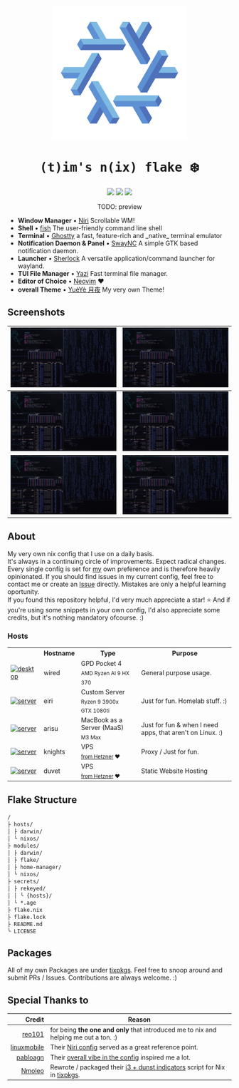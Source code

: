 <div align="center">
    <img src="/.github/assets/NixOS.png" width="300px"/>
    <h1><samp>(t)im's n(ix) flake </samp>❄️</h1>
    <a href="#"><img src="https://img.shields.io/github/repo-size/74k1/tix?color=cba6f7&labelColor=303446&style=for-the-badge"></img></a>
    <a href="https://github.com/74k1/tix/stargazers"><img src="https://img.shields.io/github/stars/74k1/tix?color=cba6f7&labelColor=303446&style=for-the-badge"></img></a>
    <a href="LICENSE"><img src="https://img.shields.io/static/v1.svg?style=for-the-badge&label=License&message=MIT&logoColor=ca9ee6&colorA=313244&colorB=cba6f7"/></a>
    <br>
    <p>TODO: preview<p>
    <!-- <a href="#octocat--hi-there-thanks-for-dropping-by"> -->
    <!--     <picture> -->
    <!--         <img alt="preview" align="right" width="400px" src="/.github/assets/preview.png"> -->
    <!--     </picture> -->
    <!-- </a> -->

</div>
<div>
    <ul>
        <li><strong>Window Manager</strong> • <a href="https://github.com/YaLTeR/niri/">Niri</a> Scrollable WM!</li>
        <li><strong>Shell</strong> • <a href="https://github.com/fish-shell/fish-shell">fish</a> The user-friendly command line shell</li>
        <li><strong>Terminal</strong> • <a href="https://github.com/ghostty-org/ghostty">Ghostty</a> a fast, feature-rich and _native_ terminal emulator</li>
        <li><strong>Notification Daemon & Panel</strong> • <a href="https://github.com/ErikReider/SwayNotificationCenter">SwayNC</a> A simple GTK based notification daemon.</li>
        <li><strong>Launcher</strong> • <a href="https://github.com/Skxxtz/sherlock">Sherlock</a> A versatile application/command launcher for wayland.</li>
        <li><strong>TUI File Manager</strong> • <a href="https://github.com/sxyazi/yazi">Yazi</a> Fast terminal file manager.</li>
        <li><strong>Editor of Choice</strong> • <a href="https://github.com/neovim/neovim">Neovim</a> ❤️</li>
        <li><strong>overall Theme</strong> • <a href="https://github.com/74k1/yueye">YuèYè 月夜</a> My very own Theme!</li>
    </ul>
</div>

<h2> Screenshots </h2>

| <img src="/.github/assets/1.png"> | <img src="/.github/assets/2.png"> |
| :-------------------------------: | :-------------------------------: |
| <img src="/.github/assets/3.png"> | <img src="/.github/assets/4.png"> |
| <img src="/.github/assets/5.png"> | <img src="/.github/assets/6.png"> |


<div>
    <h2>About</h2>
    <p>
    My very own nix config that I use on a daily basis.
    <br>
    It's always in a continuing circle of improvements. Expect radical changes.
    <br>
    Every single config is set for <ins>my</ins> own preference and is therefore heavily opinionated.
    If you should find issues in my current config, feel free to contact me or create an <a href="https://github.com/74k1/tix/issues">Issue</a> directly. Mistakes are only a helpful learning oportunity.
    <br>
    If you found this repository helpful, I'd very much appreciate a star! ⭐ And if you're using some snippets in your own config, I'd also appreciate some credits, but it's nothing mandatory ofcourse. :)
    </p>
    <h3>Hosts</h3>
    <table>
        <tr>
            <th></th>
            <th>Hostname</th>
            <th>Type</th>
            <th>Purpose</th>
        </tr>
        <tr>
            <td><a href="hosts/nixos/wired"><img alt="desktop" src="https://user-images.githubusercontent.com/49000471/258223152-6c644f95-2fd7-4db3-b266-b387a95f150c.png" style="height: 1em"></img></a></td>
            <td>wired</td>
            <td>GPD Pocket 4<br><sub>AMD Ryzen AI 9 HX 370</sub></td>
            <td>General purpose usage.</td>
        </tr>
        <tr>
            <td><a href="hosts/nixos/eiri"><img alt="server" src="https://user-images.githubusercontent.com/49000471/258223152-6c644f95-2fd7-4db3-b266-b387a95f150c.png" style="height: 1em"></img></a></td>
            <td>eiri</td>
            <td>Custom Server<br><sub>Ryzen 9 3900x<br>GTX 1080ti</sub></td>
            <td>Just for fun. Homelab stuff. :)</td>
        </tr>
        <tr>
            <td><a href="hosts/nixos/eiri"><img alt="server" src="https://user-images.githubusercontent.com/49000471/258223152-6c644f95-2fd7-4db3-b266-b387a95f150c.png" style="height: 1em"></img></a></td>
            <td>arisu</td>
            <td>MacBook as a Server (MaaS)<br><sub>M3 Max</sub></td>
            <td>Just for fun & when I need apps, that aren't on Linux. :)</td>
        </tr>
        <tr>
            <td><a href="hosts/nixos/knights"><img alt="server" src="https://user-images.githubusercontent.com/49000471/258223152-6c644f95-2fd7-4db3-b266-b387a95f150c.png" style="height: 1em"></img></a></td>
            <td>knights</td>
            <td>VPS<br><sub><a href="https://hetzner.cloud/">from Hetzner</a> ❤️</sub></td>
            <td>Proxy / Just for fun.</td>
        </tr>
        <tr>
            <td><a href="hosts/nixos/duvet"><img alt="server" src="https://user-images.githubusercontent.com/49000471/258223152-6c644f95-2fd7-4db3-b266-b387a95f150c.png" style="height: 1em"></img></a></td>
            <td>duvet</td>
            <td>VPS<br><sub><a href="https://hetzner.cloud/">from Hetzner</a> ❤️</sub></td>
            <td>Static Website Hosting</td>
        </tr>
    </table>
</div>

## Flake Structure

```
/
├ hosts/
│ ├ darwin/
│ ╰ nixos/
├ modules/
│ ├ darwin/
│ ├ flake/
│ ├ home-manager/
│ ╰ nixos/
├ secrets/
│ ├ rekeyed/
│ │ ╰ {hosts}/
│ ╰ *.age
├ flake.nix
├ flake.lock
├ README.md
╰ LICENSE
```

## Packages

All of my own Packages are under <a href="https://github.com/74k1/tixpkgs">tixpkgs</a>. Feel free to snoop around and submit PRs / Issues. Contributions are always welcome. :)


## Special Thanks to

| Credit | Reason |
| ---: | --- |
| <img src="https://user-images.githubusercontent.com/49000471/258223152-6c644f95-2fd7-4db3-b266-b387a95f150c.png" height="16px" width="16px"/> [reo101](https://github.com/reo101) | for being **the one and only** that introduced me to nix and helping me out a ton. :) |
| [linuxmobile](https://github.com/linuxmobile/) | Their [Niri config](https://github.com/linuxmobile/kaku) served as a great reference point. |
| [pabloagn](https://github.com/pabloagn/) | Their [overall vibe in the config](https://github.com/pabloagn/rhodium/) inspired me a lot. |
| [Nmoleo](https://gitlab.com/Nmoleo) | Rewrote / packaged their [i3 + dunst indicators](https://gitlab.com/Nmoleo/i3-volume-brightness-indicator) script for Nix in [tixpkgs](https://github.com/74k1/tixpkgs). |
